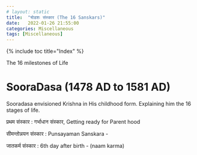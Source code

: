 ```yaml
---
# layout: static
title:  "षोडशः संस्कार (The 16 Sanskars)"
date:   2022-01-26 21:55:00
categories: Miscellaneous
tags: [Miscellaneous]
---
```

{% include toc title="Index" %}

The 16 milestones of Life

# SooraDasa (1478 AD to 1581 AD)

Sooradasa envisioned Krishna in His childhood form. Explaining him the 16 stages
of life.

प्रथम संस्कार  : गर्भाधान संस्कार, Getting ready for Parent hood


सीमन्तोन्नयन संस्कार
: Punsayaman Sanskara -

जातकर्म संस्कार : 6th day after birth - (naam karma)
